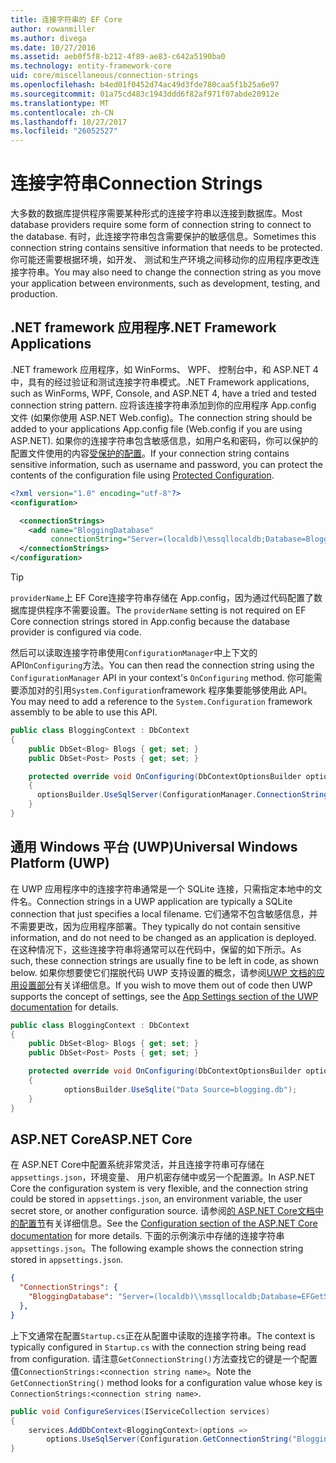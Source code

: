 ```yaml
---
title: 连接字符串的 EF Core
author: rowanmiller
ms.author: divega
ms.date: 10/27/2016
ms.assetid: aeb0f5f8-b212-4f89-ae83-c642a5190ba0
ms.technology: entity-framework-core
uid: core/miscellaneous/connection-strings
ms.openlocfilehash: b4ed01f0452d74ac49d3fde780caa5f1b25a6e97
ms.sourcegitcommit: 01a75cd483c1943ddd6f82af971f07abde20912e
ms.translationtype: MT
ms.contentlocale: zh-CN
ms.lasthandoff: 10/27/2017
ms.locfileid: "26052527"
---
```

# <a name="connection-strings"></a><span data-ttu-id="bab0b-102">连接字符串</span><span class="sxs-lookup"><span data-stu-id="bab0b-102">Connection Strings</span></span>

<span data-ttu-id="bab0b-103">大多数的数据库提供程序需要某种形式的连接字符串以连接到数据库。</span><span class="sxs-lookup"><span data-stu-id="bab0b-103">Most database providers require some form of connection string to connect to the database.</span></span> <span data-ttu-id="bab0b-104">有时，此连接字符串包含需要保护的敏感信息。</span><span class="sxs-lookup"><span data-stu-id="bab0b-104">Sometimes this connection string contains sensitive information that needs to be protected.</span></span> <span data-ttu-id="bab0b-105">你可能还需要根据环境，如开发、 测试和生产环境之间移动你的应用程序更改连接字符串。</span><span class="sxs-lookup"><span data-stu-id="bab0b-105">You may also need to change the connection string as you move your application between environments, such as development, testing, and production.</span></span>

## <a name="net-framework-applications"></a><span data-ttu-id="bab0b-106">.NET framework 应用程序</span><span class="sxs-lookup"><span data-stu-id="bab0b-106">.NET Framework Applications</span></span>

<span data-ttu-id="bab0b-107">.NET framework 应用程序，如 WinForms、 WPF、 控制台中，和 ASP.NET 4 中，具有的经过验证和测试连接字符串模式。</span><span class="sxs-lookup"><span data-stu-id="bab0b-107">.NET Framework applications, such as WinForms, WPF, Console, and ASP.NET 4, have a tried and tested connection string pattern.</span></span> <span data-ttu-id="bab0b-108">应将该连接字符串添加到你的应用程序 App.config 文件 (如果你使用 ASP.NET Web.config)。</span><span class="sxs-lookup"><span data-stu-id="bab0b-108">The connection string should be added to your applications App.config file (Web.config if you are using ASP.NET).</span></span> <span data-ttu-id="bab0b-109">如果你的连接字符串包含敏感信息，如用户名和密码，你可以保护的配置文件使用的内容[受保护的配置](https://docs.microsoft.com/dotnet/framework/data/adonet/connection-strings-and-configuration-files#encrypting-configuration-file-sections-using-protected-configuration)。</span><span class="sxs-lookup"><span data-stu-id="bab0b-109">If your connection string contains sensitive information, such as username and password, you can protect the contents of the configuration file using [Protected Configuration](https://docs.microsoft.com/dotnet/framework/data/adonet/connection-strings-and-configuration-files#encrypting-configuration-file-sections-using-protected-configuration).</span></span>

``` xml
<?xml version="1.0" encoding="utf-8"?>
<configuration>

  <connectionStrings>
    <add name="BloggingDatabase"
         connectionString="Server=(localdb)\mssqllocaldb;Database=Blogging;Trusted_Connection=True;" />
  </connectionStrings>
</configuration>
```

> [!TIP]  
> <span data-ttu-id="bab0b-110">`providerName`上 EF Core连接字符串存储在 App.config，因为通过代码配置了数据库提供程序不需要设置。</span><span class="sxs-lookup"><span data-stu-id="bab0b-110">The `providerName` setting is not required on EF Core connection strings stored in App.config because the database provider is configured via code.</span></span>

<span data-ttu-id="bab0b-111">然后可以读取连接字符串使用`ConfigurationManager`中上下文的 API`OnConfiguring`方法。</span><span class="sxs-lookup"><span data-stu-id="bab0b-111">You can then read the connection string using the `ConfigurationManager` API in your context's `OnConfiguring` method.</span></span> <span data-ttu-id="bab0b-112">你可能需要添加对的引用`System.Configuration`framework 程序集要能够使用此 API。</span><span class="sxs-lookup"><span data-stu-id="bab0b-112">You may need to add a reference to the `System.Configuration` framework assembly to be able to use this API.</span></span>

``` csharp
public class BloggingContext : DbContext
{
    public DbSet<Blog> Blogs { get; set; }
    public DbSet<Post> Posts { get; set; }

    protected override void OnConfiguring(DbContextOptionsBuilder optionsBuilder)
    {
      optionsBuilder.UseSqlServer(ConfigurationManager.ConnectionStrings["BloggingDatabase"].ConnectionString);
    }
}
```

## <a name="universal-windows-platform-uwp"></a><span data-ttu-id="bab0b-113">通用 Windows 平台 (UWP)</span><span class="sxs-lookup"><span data-stu-id="bab0b-113">Universal Windows Platform (UWP)</span></span>

<span data-ttu-id="bab0b-114">在 UWP 应用程序中的连接字符串通常是一个 SQLite 连接，只需指定本地中的文件名。</span><span class="sxs-lookup"><span data-stu-id="bab0b-114">Connection strings in a UWP application are typically a SQLite connection that just specifies a local filename.</span></span> <span data-ttu-id="bab0b-115">它们通常不包含敏感信息，并不需要更改，因为应用程序部署。</span><span class="sxs-lookup"><span data-stu-id="bab0b-115">They typically do not contain sensitive information, and do not need to be changed as an application is deployed.</span></span> <span data-ttu-id="bab0b-116">在这种情况下，这些连接字符串将通常可以在代码中，保留的如下所示。</span><span class="sxs-lookup"><span data-stu-id="bab0b-116">As such, these connection strings are usually fine to be left in code, as shown below.</span></span> <span data-ttu-id="bab0b-117">如果你想要使它们摆脱代码 UWP 支持设置的概念，请参阅[UWP 文档的应用设置部分](https://docs.microsoft.com/windows/uwp/app-settings/store-and-retrieve-app-data)有关详细信息。</span><span class="sxs-lookup"><span data-stu-id="bab0b-117">If you wish to move them out of code then UWP supports the concept of settings, see the [App Settings section of the UWP documentation](https://docs.microsoft.com/windows/uwp/app-settings/store-and-retrieve-app-data) for details.</span></span>

``` csharp
public class BloggingContext : DbContext
{
    public DbSet<Blog> Blogs { get; set; }
    public DbSet<Post> Posts { get; set; }

    protected override void OnConfiguring(DbContextOptionsBuilder optionsBuilder)
    {
            optionsBuilder.UseSqlite("Data Source=blogging.db");
    }
}
```

## <a name="aspnet-core"></a><span data-ttu-id="bab0b-118">ASP.NET Core</span><span class="sxs-lookup"><span data-stu-id="bab0b-118">ASP.NET Core</span></span>

<span data-ttu-id="bab0b-119">在 ASP.NET Core中配置系统非常灵活，并且连接字符串可存储在`appsettings.json`，环境变量、 用户机密存储中或另一个配置源。</span><span class="sxs-lookup"><span data-stu-id="bab0b-119">In ASP.NET Core the configuration system is very flexible, and the connection string could be stored in `appsettings.json`, an environment variable, the user secret store, or another configuration source.</span></span> <span data-ttu-id="bab0b-120">请参阅[的 ASP.NET Core文档中的配置节](https://docs.asp.net/en/latest/fundamentals/configuration.html)有关详细信息。</span><span class="sxs-lookup"><span data-stu-id="bab0b-120">See the [Configuration section of the ASP.NET Core documentation](https://docs.asp.net/en/latest/fundamentals/configuration.html) for more details.</span></span> <span data-ttu-id="bab0b-121">下面的示例演示中存储的连接字符串`appsettings.json`。</span><span class="sxs-lookup"><span data-stu-id="bab0b-121">The following example shows the connection string stored in `appsettings.json`.</span></span>

``` json
{
  "ConnectionStrings": {
    "BloggingDatabase": "Server=(localdb)\\mssqllocaldb;Database=EFGetStarted.ConsoleApp.NewDb;Trusted_Connection=True;"
  },
}
```

<span data-ttu-id="bab0b-122">上下文通常在配置`Startup.cs`正在从配置中读取的连接字符串。</span><span class="sxs-lookup"><span data-stu-id="bab0b-122">The context is typically configured in `Startup.cs` with the connection string being read from configuration.</span></span> <span data-ttu-id="bab0b-123">请注意`GetConnectionString()`方法查找它的键是一个配置值`ConnectionStrings:<connection string name>`。</span><span class="sxs-lookup"><span data-stu-id="bab0b-123">Note the `GetConnectionString()` method looks for a configuration value whose key is `ConnectionStrings:<connection string name>`.</span></span>

``` csharp
public void ConfigureServices(IServiceCollection services)
{
    services.AddDbContext<BloggingContext>(options =>
        options.UseSqlServer(Configuration.GetConnectionString("BloggingDatabase")));
}
```
